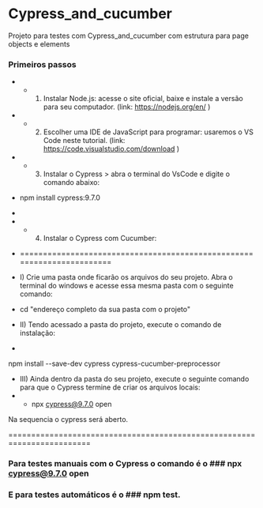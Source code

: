 # Cypress_and_cucumber
Projeto para testes com Cypress_and_cucumber com estrutura para page objects e elements

### Primeiros passos
* - 1.	Instalar Node.js: acesse o site oficial, baixe e instale a versão para seu computador. (link: https://nodejs.org/en/ )
* - 2.	Escolher uma IDE de JavaScript para programar: usaremos o VS Code neste tutorial. (link: https://code.visualstudio.com/download )
* - 3.	Instalar o Cypress > abra o terminal do VsCode e digite o comando abaixo:
* npm install cypress:9.7.0
* 
* - 4. Instalar o Cypress com Cucumber:
* =======================================================================

* I) Crie uma pasta onde ficarão os arquivos do seu projeto. Abra o terminal do windows e acesse essa mesma pasta com o seguinte comando:
* cd "endereço completo da sua pasta com o projeto"
 
* II) Tendo acessado a pasta do projeto, execute o comando de instalação:
* 
npm install --save-dev cypress cypress-cucumber-preprocessor
 
* III) Ainda dentro da pasta do seu projeto, execute o seguinte comando para que o Cypress termine de criar os arquivos locais:
* * npx cypress@9.7.0 open

Na sequencia o cypress será aberto.

========================================================================

### Para testes manuais com o Cypress o comando é o ### npx cypress@9.7.0 open

### E para testes automáticos é o  ### npm test.


